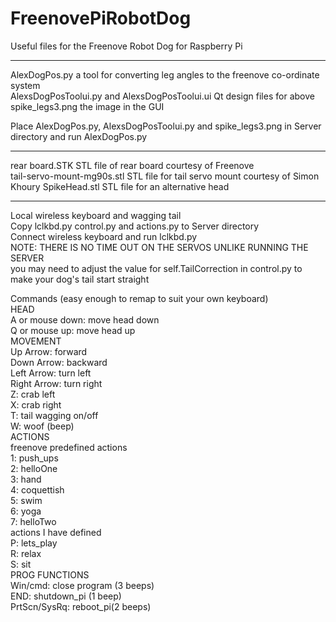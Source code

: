 # FreenovePiRobotDog
Useful files for the Freenove Robot Dog for Raspberry Pi   

***************************************************************************************************************   
  
AlexDogPos.py               a tool for converting leg angles to the freenove co-ordinate system  
AlexsDogPosToolui.py   and  AlexsDogPosToolui.ui    Qt design files for above  
spike_legs3.png             the image in the GUI   
   
Place AlexDogPos.py, AlexsDogPosToolui.py and spike_legs3.png in Server directory and run AlexDogPos.py   
  
***************************************************************************************************************   

rear board.STK              STL file of rear board courtesy of Freenove  
tail-servo-mount-mg90s.stl  STL file for tail servo mount courtesy of Simon Khoury 
SpikeHead.stl               STL file for an alternative head
  
***************************************************************************************************************   
  
Local wireless keyboard and wagging tail  
Copy lclkbd.py control.py and actions.py to Server directory  
Connect wireless keyboard and run lclkbd.py  
NOTE: THERE IS NO TIME OUT ON THE SERVOS UNLIKE RUNNING THE SERVER  
you may need to adjust the value for self.TailCorrection in control.py to make your dog's tail start straight  
  
Commands (easy enough to remap to suit your own keyboard)  
HEAD  
A or mouse down: move head down  
Q or mouse up: move head up  
MOVEMENT  
Up Arrow: forward  
Down Arrow: backward  
Left Arrow: turn left  
Right Arrow: turn right  
Z: crab left  
X: crab right  
T: tail wagging on/off  
W: woof (beep)  
ACTIONS  
freenove predefined actions  
1: push_ups   
2: helloOne   
3: hand  
4: coquettish  
5: swim  
6: yoga  
7: helloTwo  
actions I have defined  
P: lets_play  
R: relax  
S: sit  
PROG FUNCTIONS  
Win/cmd: close program (3 beeps)  
END: shutdown_pi (1 beep)  
PrtScn/SysRq: reboot_pi(2 beeps)  
